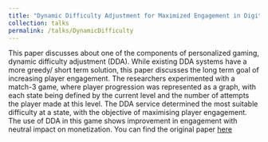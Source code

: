 ```yaml
---
title: "Dynamic Difficulty Adjustment for Maximized Engagement in Digital Games"
collection: talks
permalink: /talks/DynamicDifficulty
---
```


This paper discusses about one of the components of personalized gaming, dynamic difficulty adjustment (DDA). 
While existing DDA systems have a more greedy/ short term solution, this paper discusses the long term goal of increasing player engagement. 
The researchers experimented with a match-3 game, where player progression was represented as a graph, with each state being defined by the current level and the number of attempts the player made at this level. The DDA service determined the most suitable difficulty at a state, with the objective of maximising player engagement. The use of DDA in this game shows improvement in engagement with neutral impact on monetization.
You can find the original paper [here](https://www.researchgate.net/publication/322414816_Dynamic_Difficulty_Adjustment_for_Maximized_Engagement_in_Digital_Games)
